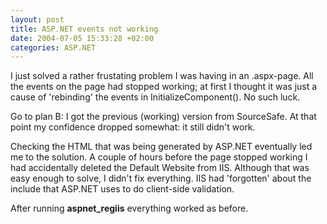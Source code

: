 ```yaml
---
layout: post
title: ASP.NET events not working
date: 2004-07-05 15:33:28 +02:00
categories: ASP.NET
---
```

<P>I just solved a rather frustating problem I was having in an .aspx-page. All the events on the page had stopped working; at first I thought it was just a cause of 'rebinding' the events in InitializeComponent(). No such luck. </P>
<P>Go to plan B: I got the previous (working) version from SourceSafe. At that point my confidence dropped somewhat: it still didn't work.</P>
<P>Checking the HTML that was being generated by ASP.NET eventually led me to the solution. A couple of hours before the page stopped working I had accidentally deleted the Default Website from IIS. Although that was easy enough to solve, I didn't fix everything. IIS had 'forgotten' about the include that ASP.NET uses to do client-side validation.</P>
<P>After running <STRONG>aspnet_regiis</STRONG> everything worked as before.</P>
<P></P>
